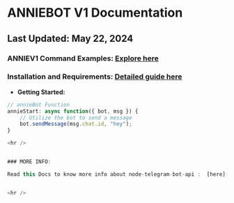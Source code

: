# ANNIEBOT V1 Documentation
## Last Updated: May 22, 2024

### ANNIEV1 Command Examples: [Explore here](https://gist.githubusercontent.com/jarif098/2f959a2d61afbc75d8aa718a69e0afc2/raw/a13e1820a5e14269bdc2c4da2e10dd49dd637e82/gistfile1.txt)

### Installation and Requirements: [Detailed guide here](https://github.com/jarif098/AnnieV1/blob/main/README.md)


- **Getting Started:**
```javascript
// annieBot Function
annieStart: async function({ bot, msg }) {
    // Utilize the bot to send a message
    bot.sendMessage(msg.chat.id, "hey");
}

<hr />


### MORE INFO:

Read this Docs to know more info about node-telegram-bot-api :  [here](https://www.npmjs.com/package/node-telegram-bot-api)


<hr />
